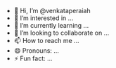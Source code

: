- 👋 Hi, I’m @venkataperaiah
- 👀 I’m interested in ...
- 🌱 I’m currently learning ...
- 💞️ I’m looking to collaborate on ...
- 📫 How to reach me ...
- 😄 Pronouns: ...
- ⚡ Fun fact: ...

<!---
venkataperaiah/venkataperaiah is a ✨ special ✨ repository because its `README.md` (this file) appears on your GitHub profile.
You can click the Preview link to take a look at your changes.
--->
